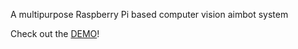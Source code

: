A multipurpose Raspberry Pi based computer vision aimbot system

Check out the [DEMO](https://youtu.be/NfpkpuxLA9A)!
